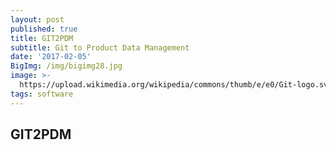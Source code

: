 ```yaml
---
layout: post
published: true
title: GIT2PDM
subtitle: Git to Product Data Management
date: '2017-02-05'
BigImg: /img/bigimg28.jpg
image: >-
  https://upload.wikimedia.org/wikipedia/commons/thumb/e/e0/Git-logo.svg/150px-Git-logo.svg.png
tags: software
---
```

## GIT2PDM

<style type="text/css">
.gist{font-size:13px;line-height:18px;margin-bottom:20px;width:100%}
.gist pre{font-family:Menlo,Monaco,'Bitstream Vera Sans Mono','Courier New',monospace !important}
.gist-meta{font-family:Helvetica,Arial,sans-serif;font-size:13px !important}
.gist-meta a{color:#26a !important;text-decoration:none}
.gist-meta a:hover{color:#0e4071 !important}
</style>

<script src="https://gist.github.com/dymaxionkim/b59d27cedfdd95890b3d0d9679099d2e.js"></script>
